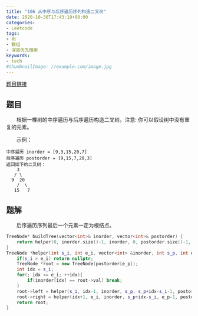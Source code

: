 ```yaml
---
title: "106 从中序与后序遍历序列构造二叉树"
date: 2020-10-30T17:43:19+08:00
categories:
- Leetcode
tags:
- 树
- 数组
- 深度优先搜索
keywords:
- tech
#thumbnailImage: //example.com/image.jpg
---
```

[题目链接](https://leetcode-cn.com/problems/construct-binary-tree-from-inorder-and-postorder-traversal/)
<!--more-->
## 题目
　　根据一棵树的中序遍历与后序遍历构造二叉树。注意: 你可以假设树中没有重复的元素。

　　示例：
```
中序遍历 inorder = [9,3,15,20,7]
后序遍历 postorder = [9,15,7,20,3]
返回如下的二叉树：
    3
   / \
  9  20
    /  \
   15   7
```

## 题解
　　后序遍历序列最后一个元素一定为根结点。

```cpp
TreeNode* buildTree(vector<int>& inorder, vector<int>& postorder) {
    return helper(0, inorder.size()-1, inorder, 0, postorder.size()-1, postorder);
}
TreeNode *helper(int s_i, int e_i, vector<int> &inorder, int s_p, int e_p, vector<int> &postorder){
    if(s_i > e_i) return nullptr;
    TreeNode *root = new TreeNode(postorder[e_p]);
    int idx = s_i;
    for(; idx <= e_i; ++idx){
        if(inorder[idx] == root->val) break;
    }
    root->left = helper(s_i, idx-1, inorder, s_p, s_p+idx-s_i-1, postorder);
    root->right = helper(idx+1, e_i, inorder, s_p+idx-s_i, e_p-1, postorder);
    return root;
}
```
